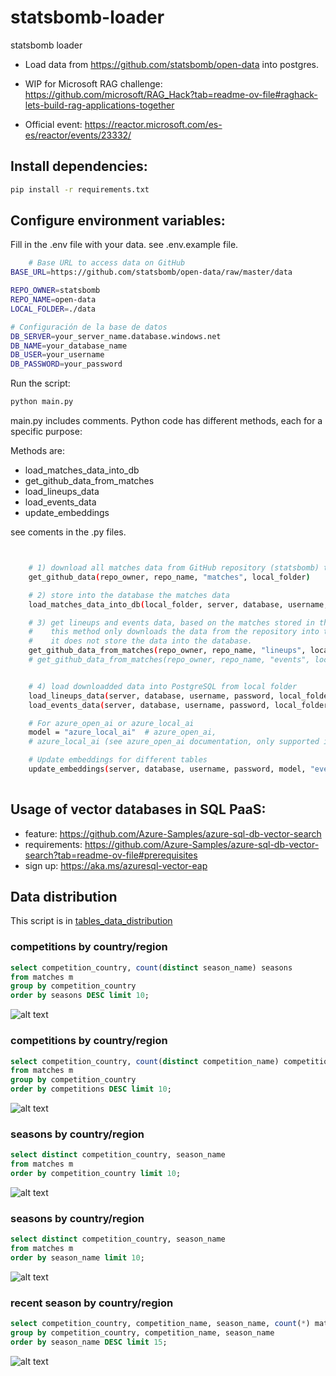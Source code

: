 # statsbomb-loader
statsbomb loader

- Load data from https://github.com/statsbomb/open-data into postgres.

- WIP for Microsoft RAG challenge:
https://github.com/microsoft/RAG_Hack?tab=readme-ov-file#raghack-lets-build-rag-applications-together

- Official event: https://reactor.microsoft.com/es-es/reactor/events/23332/


## Install dependencies:

```bash
pip install -r requirements.txt
```

## Configure environment variables:

Fill in the .env file with your data. see .env.example file.

```bash
    # Base URL to access data on GitHub
BASE_URL=https://github.com/statsbomb/open-data/raw/master/data

REPO_OWNER=statsbomb
REPO_NAME=open-data
LOCAL_FOLDER=./data

# Configuración de la base de datos
DB_SERVER=your_server_name.database.windows.net
DB_NAME=your_database_name
DB_USER=your_username
DB_PASSWORD=your_password
```

Run the script:

```bash
python main.py
```

main.py includes comments.
Python code has different methods, each for a specific purpose:

Methods are:
- load_matches_data_into_db
- get_github_data_from_matches
- load_lineups_data
- load_events_data
- update_embeddings



see coments in the .py files.



```bash


    # 1) download all matches data from GitHub repository (statsbomb) to local folder
    get_github_data(repo_owner, repo_name, "matches", local_folder)

    # 2) store into the database the matches data
    load_matches_data_into_db(local_folder, server, database, username, password)

    # 3) get lineups and events data, based on the matches stored in the database. 
    #    this method only downloads the data from the repository into the local folder.
    #    it does not store the data into the database.
    get_github_data_from_matches(repo_owner, repo_name, "lineups", local_folder, server, database, username, password)
    # get_github_data_from_matches(repo_owner, repo_name, "events", local_folder, server, database, username, password)


    # 4) load downloadded data into PostgreSQL from local folder
    load_lineups_data(server, database, username, password, local_folder)
    load_events_data(server, database, username, password, local_folder)

    # For azure_open_ai or azure_local_ai
    model = "azure_local_ai"  # azure_open_ai,
    # azure_local_ai (see azure_open_ai documentation, only supported in specific regions and Memory Optimized, E4ds_v5, 4 vCores, 32 GiB RAM, 128 GiB storage)

    # Update embeddings for different tables
    update_embeddings(server, database, username, password, model, "events", 10, -1)
   
```

## Usage of vector databases in SQL PaaS:

- feature: https://github.com/Azure-Samples/azure-sql-db-vector-search
- requirements: https://github.com/Azure-Samples/azure-sql-db-vector-search?tab=readme-ov-file#prerequisites
- sign up: https://aka.ms/azuresql-vector-eap


## Data distribution

This script is in [tables_data_distribution](.\postgres\tables_data_distribution.sql)


### competitions by country/region
```sql
select competition_country, count(distinct season_name) seasons
from matches m
group by competition_country
order by seasons DESC limit 10;
```

![alt text](images/image.png)

### competitions by country/region
```sql
select competition_country, count(distinct competition_name) competitions
from matches m
group by competition_country
order by competitions DESC limit 10;
```
![alt text](images/image-1.png)

### seasons by country/region
```sql
select distinct competition_country, season_name
from matches m
order by competition_country limit 10;
```

![alt text](images/image-2.png)

### seasons by country/region
```sql
select distinct competition_country, season_name
from matches m
order by season_name limit 10;
```

![alt text](images/image-3.png)

### recent season by country/region
```sql
select competition_country, competition_name, season_name, count(*) matches
group by competition_country, competition_name, season_name
order by season_name DESC limit 15;
```

![alt text](images/image-4.png)

